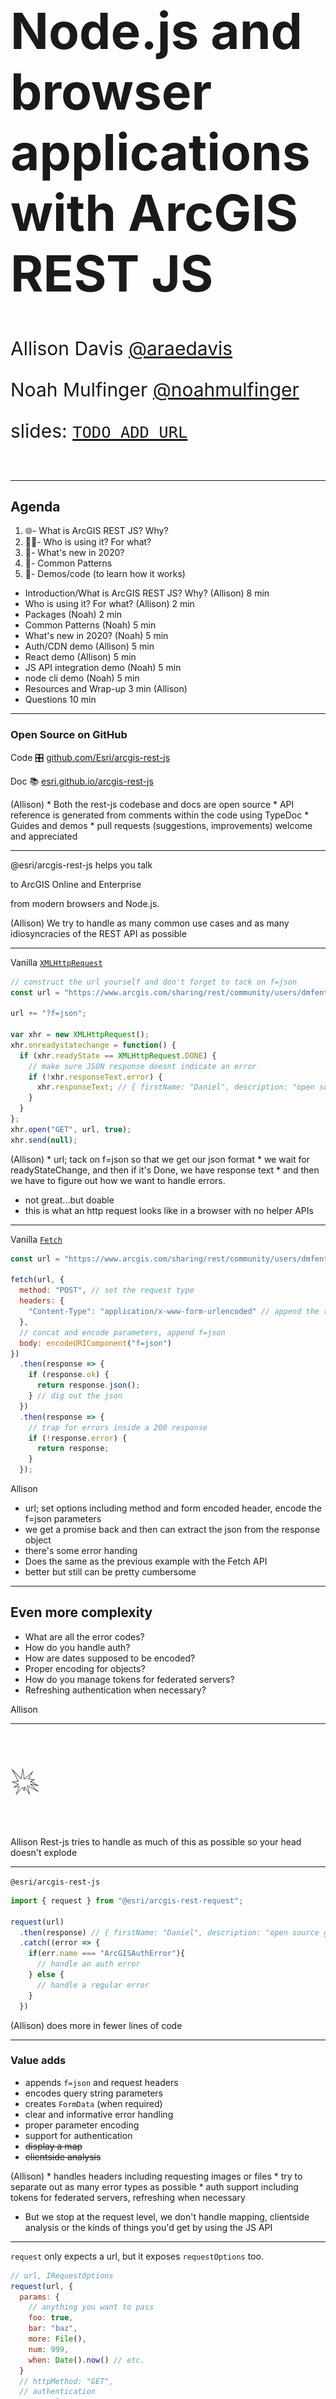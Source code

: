 <!-- .slide: data-background-size="cover" style="padding-left: 80px" data-background="../../template/img/2020/devsummit/bg-1.png" -->

<h1 style="text-align: left; font-size: 80px; ">Node.js and browser applications with ArcGIS REST JS</h1>
<p style="text-align: left; font-size: 30px;">Allison Davis <a href="https://github.com/araedavis">@araedavis</a></p>
<p style="text-align: left; font-size: 30px;">Noah Mulfinger <a href="https://github.com/noahmulfinger">@noahmulfinger</a></p>
<p style="text-align: left; font-size: 30px;">slides: <a href="http://bit.ly/abc123"><code>TODO ADD URL</code></a></p>

<!-- Add these rows to push your text up so it is not interfering with the event name. Test on your actual projector! -->
<p>&nbsp;</p> 

---

<!-- .slide: data-background="../../template/img/2020/devsummit/bg-2.png" -->

## Agenda

1. 🌐- What is ArcGIS REST JS? Why?
1. 👩‍🚀- Who is using it? For what?
1. 📆- What's new in 2020?
1. 💯- Common Patterns
1. 🤹‍- Demos/code (to learn how it works)

<aside class="notes" data-markdown>

* Introduction/What is ArcGIS REST JS? Why? (Allison) 8 min
* Who is using it? For what? (Allison) 2 min
* Packages (Noah) 2 min
* Common Patterns (Noah) 5 min
* What's new in 2020? (Noah) 5 min
* Auth/CDN demo (Allison) 5 min
* React demo (Allison) 5 min
* JS API integration demo (Noah) 5 min
* node cli demo (Noah) 5 min
* Resources and Wrap-up 3 min (Allison)
* Questions 10 min
</aside>

---

<!-- .slide: data-background="../../template/img/2020/devsummit/bg-2.png" -->

### Open Source on GitHub

Code 🎛 [github.com/Esri/arcgis-rest-js](https://github.com/Esri/arcgis-rest-js)

Doc 📚 [esri.github.io/arcgis-rest-js](https://esri.github.io/arcgis-rest-js)

<aside class="notes" data-markdown>
(Allison)
  * Both the rest-js codebase and docs are open source
  *  API reference is generated from comments within the code using TypeDoc
  * Guides and demos
  * pull requests (suggestions, improvements) welcome and appreciated
</aside>

---

<!-- .slide: data-background="../../template/img/2020/devsummit/bg-2.png" -->

@esri/arcgis-rest-js helps you talk

to ArcGIS Online and Enterprise

from modern browsers and Node.js.

<aside class="notes" data-markdown>
(Allison)
We try to handle as many common use cases and as many idiosyncracies of the REST API as possible
</aside>

---

<!-- .slide: data-background="../../template/img/2020/devsummit/bg-2.png" -->

Vanilla [`XMLHttpRequest`](https://developer.mozilla.org/en-US/docs/Web/API/XMLHttpRequest)

```js
// construct the url yourself and don't forget to tack on f=json
const url = "https://www.arcgis.com/sharing/rest/community/users/dmfenton";

url += "?f=json";

var xhr = new XMLHttpRequest();
xhr.onreadystatechange = function() {
  if (xhr.readyState == XMLHttpRequest.DONE) {
    // make sure JSON response doesnt indicate an error
    if (!xhr.responseText.error) {
      xhr.responseText; // { firstName: "Daniel", description: "open source geodev" ... }
    }
  }
};
xhr.open("GET", url, true);
xhr.send(null);
```

<aside class="notes" data-markdown>
(Allison)
  * url; tack on f=json so that we get our json format
  * we wait for readyStateChange, and then if it's Done, we have response text 
  * and then we have to figure out how we want to handle errors.

  * not great...but doable
  * this is what an http request looks like in a browser with no helper APIs
</aside>

---

<!-- .slide: data-background="../../template/img/2020/devsummit/bg-2.png" -->

Vanilla [`Fetch`](https://developer.mozilla.org/en-US/docs/Web/API/Fetch_API/Using_Fetch)

```js
const url = "https://www.arcgis.com/sharing/rest/community/users/dmfenton";

fetch(url, {
  method: "POST", // set the request type
  headers: {
    "Content-Type": "application/x-www-form-urlencoded" // append the right header
  },
  // concat and encode parameters, append f=json
  body: encodeURIComponent("f=json")
})
  .then(response => {
    if (response.ok) {
      return response.json();
    } // dig out the json
  })
  .then(response => {
    // trap for errors inside a 200 response
    if (!response.error) {
      return response;
    }
  });
```

<aside class="notes" data-markdown>
  Allison

  * url; set options including method and form encoded header, encode the f=json parameters
  * we get a promise back and then can extract the json from the response object
  * there's some error handing
  * Does the same as the previous example with the Fetch API 
  * better but still can be pretty cumbersome
</aside>

---

<!-- .slide: data-background="../../template/img/2020/devsummit/bg-2.png" -->

## Even more complexity

- What are all the error codes?
- How do you handle auth?
- How are dates supposed to be encoded?
- Proper encoding for objects?
- How do you manage tokens for federated servers?
- Refreshing authentication when necessary?

<aside class="notes">
Allison

</aside>

---

<!-- .slide: data-background="../../template/img/2020/devsummit/bg-2.png" -->

<p style="font-size: 400%;">💥</p>

<aside class="notes" data-markdown>
Allison
Rest-js tries to handle as much of this as possible so your head doesn't explode
</aside>

---

<!-- .slide: data-background="../../template/img/2020/devsummit/bg-2.png" -->

`@esri/arcgis-rest-js`

```js
import { request } from "@esri/arcgis-rest-request";

request(url)
  .then(response) // { firstName: "Daniel", description: "open source geodev" ... }
  .catch((error => {
    if(err.name === "ArcGISAuthError"){
      // handle an auth error
    } else {
      // handle a regular error
    }
  })
```

<aside class="notes" data-markdown>
(Allison)
  does more in fewer lines of code 
</aside>

---

<!-- .slide: data-background="../../template/img/2020/devsummit/bg-2.png" -->

### Value adds

- appends `f=json` and request headers
- encodes query string parameters
- creates `FormData` (when required)
- clear and informative error handling
- proper parameter encoding
- support for authentication
- ~~display a map~~
- ~~clientside analysis~~

<aside class="notes" data-markdown>
(Allison)
* handles headers including requesting images or files 
* try to separate out as many error types as possible
* auth support including tokens for federated servers, refreshing when necessary

* But we stop at the request level, we don't handle mapping, clientside analysis or the kinds of things you'd get by using the JS API
</aside>

---

<!-- .slide: data-background="../../template/img/2020/devsummit/bg-2.png" -->

`request` only expects a url, but it exposes `requestOptions` too.

```js
// url, IRequestOptions
request(url, {
  params: {
    // anything you want to pass
    foo: true,
    bar: "baz",
    more: File(),
    num: 999,
    when: Date().now() // etc.
  }
  // httpMethod: "GET",
  // authentication
  // portal,
  // headers,
  // fetch
});
```

<aside class="notes" data-markdown>
Allison
  * httpMethod defaults to POST
  * IRequestOptions give you more control over the request
  * authentication helps you generate tokens when you can't make an anonymous request
  * a custom Fetch implementation can be passed in too
</aside>

---

<!-- .slide: data-background="../../template/img/2020/devsummit/bg-2.png" -->

the rest of the API builds on top of `request`

```js
import { geocode } from "@esri/arcgis-rest-geocoding";

// assumes you want to use ArcGIS Online
geocode("LAX").then(response); // { ... candidates: [] }

// IRequestOptions is still available
geocode("LAX", {
  params: {
    forStorage: true
  },
  authentication
});
```

<aside class="notes" data-markdown>
  Allison
  * Under the hood, geocoding just calls request
  * But with nicer syntax 
</aside>

---

<!-- .slide: data-background="../../template/img/2020/devsummit/bg-2.png" -->

### Goals

- Node.js and (modern) browsers
- a la carte / svelte
- framework agnostic
- shave down the sharp edges
- align with JS ecosystem

<aside class="notes" data-markdown>
Allison
* work in node and modern browsers with small set of polyfills
* keeping the library as small as possible for best loadtime 
* framework agnostic - so that you can use rest-js with React, Angular, Vue, vanilla JS
* keep the rough edges away from your application code; handle edge cases and such from the rest api so you don't have to
* align with the rest of the JS ecosystem - whatever your tooling, your bundler, frameworks - without having to use additional plugins or config

</aside>

---

<!-- .slide: data-background="../../template/img/2020/devsummit/bg-2.png" -->

### Disclaimer\*

- not a product, no roadmap
- work [in progress](https://developers.arcgis.com/rest/)
- scratching our own itch

<aside class="notes" data-markdown>
Allison
* not an official product
* started as a way to standardize functionality and utilities that different Esri teams had created 
* that's why it was decided to open source it - if Esri teams are getting and adding so much value, certainly users and partners can too
</aside>

---

<!-- .slide: data-background="../../template/img/2020/devsummit/bg-2.png" -->

### Comparison

- _kind of_ analogous to ArcGIS API for Python
- **much different** than the ArcGIS API for JavaScript

<aside class="notes" data-markdown>
Allison
  * kind of similar to the Python API in functionality but lacks a notebooks environment like Jupiter notebooks where you can save and rerun your scripts

  * it's all about transactions with the data from the Rest API - no mapping, display capabilities, data analysis
</aside>

---

<!-- .slide: data-background="../../template/img/2020/devsummit/bg-2.png" -->

### In the beginning...

- [ArcGIS for Developers](https://developers.arcgis.com)
- [ArcGIS Hub](https://hub.arcgis.com)
- customers!

<aside class="notes" data-markdown>
Allison
* rest-js has been around over two years now. 
* Began as a collaboration between Hub and the Developer Experience team 
* Hub was using Ember and experimented with open sourcing some of the wrappers they'd created for working with the Rest API and dealing with things like users, items - they found that their solution was a little too specific - difficult for users to grab and go
* Dev experience team was using Angular and a lot of the functionality we had written mirrored that of the Hub team's - but specific to Angular applications and their conventions. 
* So...how to create a solution that eliminated that duplication of work, so that these helpers could be written once and work everywhere
</aside>

---

<!-- .slide: data-background="../../template/img/2020/devsummit/bg-2.png" -->

### As of 2020

- ArcGIS Hub
- ArcGIS for Developers
- Storymaps
- Web AppBuilder (next generation)
- ArcGIS Urban
- Professional Services
- ArcGIS Solutions
- ArcGIS Enterprise 
- ArcGIS Analytics for IoT
- Esri UK
- Startups / Partners
- Customers
- You?

<aside class="notes" data-markdown>
Allison
* Over the last couple years, we've seen the floodgates open not only with customer implementations but other teams at Esri

* Handoff to Noah
</aside>

---

<!-- .slide: data-background="../../template/img/2020/devsummit/bg-2.png" -->

## packages 📦!

- `request`
- `auth`
- `portal`
- `feature-layer`
- `service-admin`
- `geocoding`
- `routing`

<aside class="notes">
Noah
Took package sizes out for now, although we can always add them back in later? 
</aside>

---

<!-- .slide: data-background="../../template/img/2020/devsummit/bg-2.png" -->

### since DevSummit 2019...

🎉 rest-js v2.0.0! 🎉

(plus 20 additional releases 🚀)

<aside class="notes">
Noah
</aside>

---

<!-- .slide: data-background="../../template/img/2020/devsummit/bg-2.png" -->

## What's new in v2+ 

### Parameters and Query Improvements
- [SearchQueryBuilder](https://esri.github.io/arcgis-rest-js/api/portal/SearchQueryBuilder/) 

- Improved [paging](https://esri.github.io/arcgis-rest-js/api/portal/searchItems/#nextPage)

- Reusing parameters with `setDefaultRequestOptions()` and `withOptions()`

<aside class="notes">
Noah
</aside>

---

<!-- .slide: data-background="../../template/img/2020/devsummit/bg-2.png" -->

## What's new in v2+, continued

### One portal package to rule them all: 

```bash
// 1.x
npm install @esri/arcgis-rest-items &&
@esri/arcgis-rest-users &&
@esri/arcgis-rest-groups &&
@esri/arcgis-rest-sharing

// 2.x
npm install @esri/arcgis-rest-portal

```

Minor renaming and reorganization of some methods: check out the [release notes](https://esri.github.io/arcgis-rest-js/guides/whats-new-v2-0/) for the full list

<aside class="notes">
Noah
</aside>

---

<!-- .slide: data-background="../../template/img/2020/devsummit/bg-2.png" -->

## What's new in v2+, continued

### Packages install typings automatically 

```typescript
// 1.x
import { IPoint } from "@esri/arcgis-rest-common-types";
import { reverseGeocode } from "@esri/arcgis-rest-geocoder";

reverseGeocode({ x: 34, y: -118} as IPoint);

// 2.x
import { IPoint, reverseGeocode } from "@esri/arcgis-rest-geocoding";

reverseGeocode({ x: 34, y: -118} as IPoint);
```

<aside class="notes">
Noah
</aside>

---

<!-- .slide: data-background="../../template/img/2020/devsummit/bg-2.png" -->

when only **one** piece of information is required

```js
import { getLayer } from "@esri/arcgis-rest-feature-service";

const url = `http://services.arcgis.com/.../SF311/FeatureServer/0/deleteFeatures`;

getLayer(url).then(response); // { name: "311", id: 0, ... }

// or
getLayer(url, {
  httpMethod: "GET",
  authentication // etc.
});
```

[IRequestOptions](https://esri.github.io/arcgis-rest-js/api/feature-service/getLayer/) still plays second 🎻
.

<aside class="notes">
Noah
</aside>

---

<!-- .slide: data-background="../../template/img/2020/devsummit/bg-2.png" -->

### if **more** than one piece of information is needed

<div class="container">

<div class="col">
  <pre style="width: 500px; margin: 0 auto; box-shadow: none;"><code class="hljs js" style="height: 400px;">
deleteFeatures({
  url,
  objectIds: [ 123 ]
})
  .then(response)
    </code>
    </pre>
</div>

<div class="col">
  <pre style="width: 500px; margin: 0 auto; box-shadow: none;"><code class="hljs json" style="height: 400px;">
{
  "deleteResults": [
    {
      "objectId": 123,
      "success": true
    }
  ]
}
</code></pre>
</div>
</div>
only one parameter is exposed and we [_extend_](https://esri.github.io/arcgis-rest-js/api/feature-service/deleteFeatures/) `IRequestOptions`
<aside class="notes">
Noah
show that this method expects ISetAccessRequestOptions
this gives a higher level abstraction than just { params }
admit that required parameters are obscured by optional (and inherited ones)
remind folks that the code snippet is good enough for most
and that the structure is mostly for TypeScript consumers
</aside>

---

<!-- .slide: data-background="../../template/img/2020/devsummit/bg-2.png" -->

### update who can access an [item](http://edn.maps.arcgis.com/home/item.html?id=d9af3e31a562431988666e86bfc8a0d5)

```js
import { setItemAccess } from "@esri/arcgis-rest-sharing";

setItemAccess({
  id: `fe8`, // which item?
  access: `public`, // who should be able to see it?
  authentication // user allowed to update
}).then(response);
```

[`ISetItemAccessOptions`](https://esri.github.io/arcgis-rest-js/api/sharing/setItemAccess/)

<aside class="notes">
Noah
</aside>

---

<!-- .slide: data-background="../../template/img/2020/devsummit/bg-2.png" -->

The DX is simple, even when the underlying logic is [complicated](https://github.com/Esri/arcgis-rest-js/blob/master/packages/arcgis-rest-sharing/src/group-sharing.ts#L74-L161)

- we ensure the response is \_deterministic
- we figure out _which_ url to call (based on role)

<aside class="notes">
Noah
</aside>

---

<!-- .slide: data-background="../../template/img/2020/devsummit/bg-2.png" -->

## Authentication

```js
import { UserSession } from "@esri/arcgis-rest-auth";

// ArcGIS Online credentials
const authentication = new UserSession({ username, password });

// ArcGIS Enterprise credentials
const enterpriseAuth = new UserSession({
  username,
  password,
  portal: `https://gis.city.gov/sharing/rest`
});
```

<aside class="notes">
Noah
  this in and of itself doesnt fetch a token
  similar to JSAPI IdentityManager
    * DOESNT juggle multiple portals
    * doesnt present a UI to login when an anonymous request fails

tokens arent fetched until its time to make a request

</aside>

---

<!-- .slide: data-background="../../template/img/2020/devsummit/bg-2.png" -->

`UserSession` keeps track of token expiration

```js
const url = `http://geocode.arcgis.com/arcgis/rest/services/World/GeocodeServer/`;

request(url, { authentication }).then(response => {
  // the same token will be reused for the second request
  request(url, { authentication });
});
```

and whether or not a server is trusted (federated)

<aside class="notes">
Noah
  the session keeps track of the expiration of tokens and trusted servers
</aside>

---

<!-- .slide: data-background="../../template/img/2020/devsummit/bg-2.png" -->

```js
const url = `http://geocode.arcgis.com/arcgis/rest/services/World/GeocodeServer/`;

request(url, { authentication }).then(response => {
  // reuse the same token since it hasn't expired
  request(url, { authentication });
});
```

<aside class="notes">
Noah
</aside>

---

<!-- .slide: data-background="../../template/img/2020/devsummit/bg-4.png" -->

## Demo

### [OAuth in Browser](https://github.com/Esri/arcgis-rest-js/tree/master/demos/oauth2-browser)

- [Auth package](https://esri.github.io/arcgis-rest-js/api/auth/UserSession/)
- [rest-js via CDN](https://esri.github.io/arcgis-rest-js/guides/from-a-cdn/)

<aside class="notes" data-markdown>
Allison
* Vanilla JS implementation 

* Demo follows the app login pattern, in which an app uses your client id to obtain credentials

* Demonstrate inline Sign In 

* What's going on? 

* Use arcgis for developers to create an app item and set a redirect url

* in app code, we set our client id

* Index.html - CDN script tags

* Index.html - line 178 our click handler. Note that when using the CDN we preface our method calls with `arcgisREST`

* Authenticate.html just calls a function to complete the OAuth process. The session info is saved in local storage
</aside>

---

<!-- .slide: data-background="../../template/img/2020/devsummit/bg-4.png" -->

## Demo

### [React Component](https://github.com/oppoudel/react-geocoder)

- [Geocoding package](https://esri.github.io/arcgis-rest-js/api/geocoding/)
- [Downshift](https://github.com/downshift-js/downshift)

<aside class="notes" data-markdown>
Allison

* This is a React geocoding component created by a user - link to his repo is in the slides

* Running this locally to show the upgrade to rest-js 2.9

* This is built with React and Downshift, which is a project to create low-level accesible dropdowns, menus and other components in React

* Demonstrate component in browser

* In Geocoder.js, 
  * If the menu is open, Geocode component calls the `suggest` method from the geocoding package

  * debounce - prevents an API call with every key stroke and improves performance

  * handleStateChange is passed to the Downshift instance so that onStateChange, the function is called, which in turn calls the geocode method

  * MagicKey from the suggestions is what's passed to the geocode call (point that out in the rest-js docs)

</aside>

---

<!-- .slide: data-background="../../template/img/2020/devsummit/bg-4.png" -->

## Demo

### [JS API Integration]()

<aside class="notes">
Noah
@TODO create JS API integration demo
</aside>

---

<!-- .slide: data-background="../../template/img/2020/devsummit/bg-4.png" -->

## Demo

### [Node.js](https://github.com/Esri/arcgis-rest-js/tree/master/demos/node-cli-item-management/)

<aside class="notes">
  Noah

  demo (and API functionality) came from a user
  admit that we should be hosting live demos but for now you have to run them yourself.
</aside>

---

<!-- .slide: data-background="../../template/img/2020/devsummit/bg-3.png" -->

### Resources 📚

- [Link to slides]()
- [GitHub repo](https://github.com/Esri/arcgis-rest-js)
- [Docs site](https://esri.github.io/)
- [Demo at Observables](https://beta.observablehq.com/@jgravois/introduction-to-esri-arcgis-rest-js)
<p>&nbsp;</p> 

### More Demos 💻

- [Sapper](https://github.com/Esri/arcgis-rest-js/tree/master/demos/feature-collection-manager-sapper)
- [Web Components with Stencil](https://github.com/esridc/hub-components)
- [Lamda Functions](https://medium.com/@adamjpfister/know-your-apis-6dc6ea3d084c)

<aside class="notes" data-markdown>
Allison

* There are lots of great demos in the rest-js repo and beyound, we've pointed out a few here

* Reiterate that rest-js is open source and we welcome PRs, feedback, information about how you're implementing this in your projects

* Thank you!
</aside>

---

<!-- .slide: data-background="../../template/img/2020/devsummit/bg-3.png" -->

<img src="../../template/img/esri-science-logo-white.png" class="plain" style="background: none;" />

